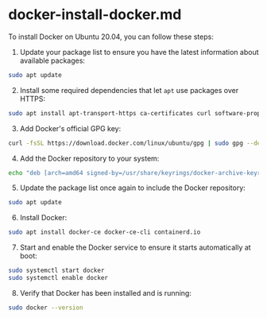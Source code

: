 # docker-install-docker.md

To install Docker on Ubuntu 20.04, you can follow these steps:

1. Update your package list to ensure you have the latest information about available packages:

```bash
sudo apt update
```

2. Install some required dependencies that let `apt` use packages over HTTPS:

```bash
sudo apt install apt-transport-https ca-certificates curl software-properties-common
```

3. Add Docker's official GPG key:

```bash
curl -fsSL https://download.docker.com/linux/ubuntu/gpg | sudo gpg --dearmor -o /usr/share/keyrings/docker-archive-keyring.gpg
```

4. Add the Docker repository to your system:

```bash
echo "deb [arch=amd64 signed-by=/usr/share/keyrings/docker-archive-keyring.gpg] https://download.docker.com/linux/ubuntu $(lsb_release -cs) stable" | sudo tee /etc/apt/sources.list.d/docker.list > /dev/null
```

5. Update the package list once again to include the Docker repository:

```bash
sudo apt update
```

6. Install Docker:

```bash
sudo apt install docker-ce docker-ce-cli containerd.io
```

7. Start and enable the Docker service to ensure it starts automatically at boot:

```bash
sudo systemctl start docker
sudo systemctl enable docker
```

8. Verify that Docker has been installed and is running:

```bash
sudo docker --version
```

